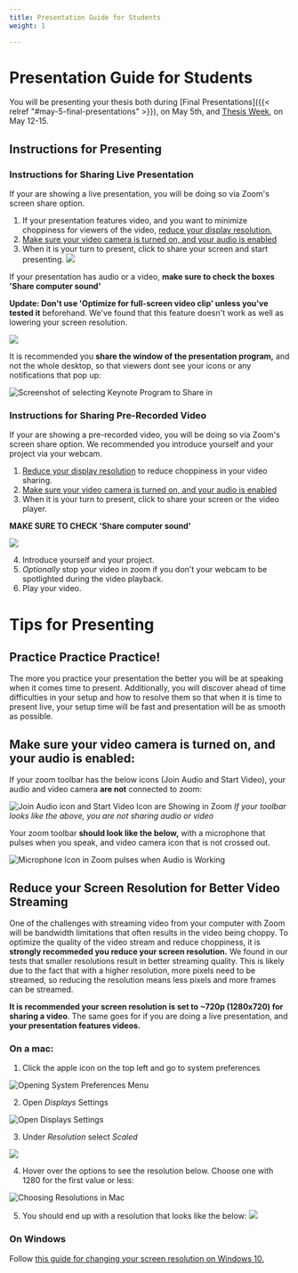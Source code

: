```yaml
---
title: Presentation Guide for Students
weight: 1

---
```


# Presentation Guide for Students

You will be presenting your thesis both during [Final Presentations]({{< relref "#may-5-final-presentations" >}}), on May 5th, and [Thesis Week](#may-12-15-thesis-week-presentations), on May 12-15.

## Instructions for Presenting

### Instructions for Sharing Live Presentation

If your are showing a live presentation, you will be doing so via Zoom's screen share option.

1. If your presentation features video, and you want to minimize choppiness for viewers of the video, [reduce your display resolution.](#Reduce-your-Screen-Resolution-for-Better-Video-Streaming)
2. [Make sure your video camera is turned on, and your audio is enabled](#Make-sure-your-video-camera-is-turned-on-and-your-audio-is-enabled)
3. When it is your turn to present, click to share your screen and start presenting. ![](https://i.imgur.com/bDq6v8k.png)

If your presentation has audio or a video, **make sure to check the boxes 'Share computer sound'**

**Update: Don't use 'Optimize for full-screen video clip' unless you've tested it** beforehand. We've found that this feature doesn't work as well as lowering your screen resolution.

![](https://i.imgur.com/8jewYcc.png)


It is recommended you **share the window of the presentation program,** and not the whole desktop, so that viewers dont see your icons or any notifications that pop up:

![Screenshot of selecting Keynote Program to Share in ](https://i.imgur.com/sItHxM3.png)


### Instructions for Sharing Pre-Recorded Video

If your are showing a pre-recorded video, you will be doing so via Zoom's screen share option. We recommended you introduce yourself and your project via your webcam.

1. [Reduce your display resolution](#Reduce-your-Screen-Resolution-for-Better-Video-Streaming) to reduce choppiness in your video sharing.
2. [Make sure your video camera is turned on, and your audio is enabled](#Make-sure-your-video-camera-is-turned-on-and-your-audio-is-enabled)
3. When it is your turn to present, click to share your screen or the video player. 

**MAKE SURE TO CHECK 'Share computer sound'**

![](https://i.imgur.com/8jewYcc.png)

4. Introduce yourself and your project.
5. *Optionally* stop your video in zoom if you don't your webcam to be spotlighted during the video playback.
6. Play your video.


# Tips for Presenting

## Practice Practice Practice!

The more you practice your presentation the better you will be at speaking when it comes time to present.  Additionally, you will discover ahead of time difficulties in your setup and how to resolve them so that when it is time to present live, your setup time will be fast and presentation will be as smooth as possible.

## Make sure your video camera is turned on, and your audio is enabled:

If your zoom toolbar has the below icons (Join Audio and Start Video), your audio and video camera **are not** connected to zoom:

![Join Audio icon and Start Video Icon are Showing in Zoom](https://i.imgur.com/nFuyvzC.png)
*If your toolbar looks like the above, you are not sharing audio or video*


Your zoom toolbar **should look like the below,** with a microphone that pulses when you speak, and video camera icon that is not crossed out.

![Microphone Icon in Zoom pulses when Audio is Working](https://i.imgur.com/nLVVJaD.gif)



## Reduce your Screen Resolution for Better Video Streaming

One of the challenges with streaming video from your computer with Zoom will be bandwidth limitations that often results in the video being choppy.   To optimize the quality of the video stream and reduce choppiness, it is **strongly recommeded you reduce your screen resolution.**  We found in our tests that smaller resolutions result in better streaming quality.  This is likely due to the fact that with a higher resolution, more pixels need to be streamed, so reducing the resolution means less pixels and more frames can be streamed. 

**It is recommended your screen resolution is set to ~720p (1280x720) for sharing a video**.  The same goes for if you are doing a live presentation, and **your presentation features videos.**

### On a mac:

1. Click the apple icon on the top left and go to system preferences

![Opening System Preferences Menu](https://i.imgur.com/alorFnY.png)

2. Open *Displays* Settings

![Open Displays Settings](https://i.imgur.com/6ymmgRr.png)

3. Under *Resolution* select *Scaled*

![](https://i.imgur.com/Rmlr778.png)

4. Hover over the options to see the resolution below.  Choose one with 1280 for the first value or less:

![Choosing Resolutions in Mac](https://i.imgur.com/aeheL5t.gif)

5. You should end up with a resolution that looks like the below:
![](https://i.imgur.com/CnUZ848.png)

### On Windows

Follow [this guide for changing your screen resolution on Windows 10.](https://support.microsoft.com/en-us/help/4026956/windows-10-change-screen-resolution)
